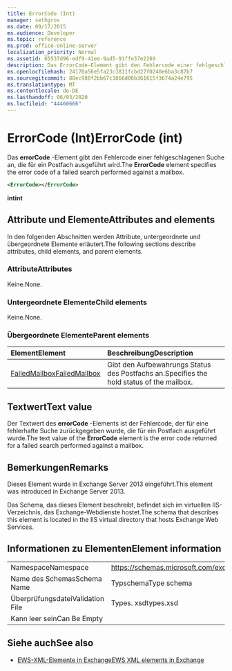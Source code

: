 ```yaml
---
title: ErrorCode (Int)
manager: sethgros
ms.date: 09/17/2015
ms.audience: Developer
ms.topic: reference
ms.prod: office-online-server
localization_priority: Normal
ms.assetid: 65537d96-edf9-41ee-9ad5-91ffe37e2269
description: Das ErrorCode-Element gibt den Fehlercode einer fehlgeschlagenen Suche an, die für ein Postfach ausgeführt wird.
ms.openlocfilehash: 24170a56e5fa23c3811fcbd27f0240e6ba3c87b7
ms.sourcegitcommit: 88ec988f2bb67c1866d06b361615f3674a24e795
ms.translationtype: MT
ms.contentlocale: de-DE
ms.lasthandoff: 06/03/2020
ms.locfileid: "44460666"
---
```

# <a name="errorcode-int"></a><span data-ttu-id="1103c-103">ErrorCode (Int)</span><span class="sxs-lookup"><span data-stu-id="1103c-103">ErrorCode (int)</span></span>

<span data-ttu-id="1103c-104">Das **errorCode** -Element gibt den Fehlercode einer fehlgeschlagenen Suche an, die für ein Postfach ausgeführt wird.</span><span class="sxs-lookup"><span data-stu-id="1103c-104">The **ErrorCode** element specifies the error code of a failed search performed against a mailbox.</span></span> 
  
```XML
<ErrorCode></ErrorCode>
```

 <span data-ttu-id="1103c-105">**int**</span><span class="sxs-lookup"><span data-stu-id="1103c-105">**int**</span></span>
## <a name="attributes-and-elements"></a><span data-ttu-id="1103c-106">Attribute und Elemente</span><span class="sxs-lookup"><span data-stu-id="1103c-106">Attributes and elements</span></span>

<span data-ttu-id="1103c-107">In den folgenden Abschnitten werden Attribute, untergeordnete und übergeordnete Elemente erläutert.</span><span class="sxs-lookup"><span data-stu-id="1103c-107">The following sections describe attributes, child elements, and parent elements.</span></span>
  
### <a name="attributes"></a><span data-ttu-id="1103c-108">Attribute</span><span class="sxs-lookup"><span data-stu-id="1103c-108">Attributes</span></span>

<span data-ttu-id="1103c-109">Keine.</span><span class="sxs-lookup"><span data-stu-id="1103c-109">None.</span></span>
  
### <a name="child-elements"></a><span data-ttu-id="1103c-110">Untergeordnete Elemente</span><span class="sxs-lookup"><span data-stu-id="1103c-110">Child elements</span></span>

<span data-ttu-id="1103c-111">Keine.</span><span class="sxs-lookup"><span data-stu-id="1103c-111">None.</span></span>
  
### <a name="parent-elements"></a><span data-ttu-id="1103c-112">Übergeordnete Elemente</span><span class="sxs-lookup"><span data-stu-id="1103c-112">Parent elements</span></span>

|<span data-ttu-id="1103c-113">**Element**</span><span class="sxs-lookup"><span data-stu-id="1103c-113">**Element**</span></span>|<span data-ttu-id="1103c-114">**Beschreibung**</span><span class="sxs-lookup"><span data-stu-id="1103c-114">**Description**</span></span>|
|:-----|:-----|
|[<span data-ttu-id="1103c-115">FailedMailbox</span><span class="sxs-lookup"><span data-stu-id="1103c-115">FailedMailbox</span></span>](failedmailbox.md) <br/> |<span data-ttu-id="1103c-116">Gibt den Aufbewahrungs Status des Postfachs an.</span><span class="sxs-lookup"><span data-stu-id="1103c-116">Specifies the hold status of the mailbox.</span></span>  <br/> |
   
## <a name="text-value"></a><span data-ttu-id="1103c-117">Textwert</span><span class="sxs-lookup"><span data-stu-id="1103c-117">Text value</span></span>

<span data-ttu-id="1103c-118">Der Textwert des **errorCode** -Elements ist der Fehlercode, der für eine fehlerhafte Suche zurückgegeben wurde, die für ein Postfach ausgeführt wurde.</span><span class="sxs-lookup"><span data-stu-id="1103c-118">The text value of the **ErrorCode** element is the error code returned for a failed search performed against a mailbox.</span></span> 
  
## <a name="remarks"></a><span data-ttu-id="1103c-119">Bemerkungen</span><span class="sxs-lookup"><span data-stu-id="1103c-119">Remarks</span></span>

<span data-ttu-id="1103c-120">Dieses Element wurde in Exchange Server 2013 eingeführt.</span><span class="sxs-lookup"><span data-stu-id="1103c-120">This element was introduced in Exchange Server 2013.</span></span>
  
<span data-ttu-id="1103c-121">Das Schema, das dieses Element beschreibt, befindet sich im virtuellen IIS-Verzeichnis, das Exchange-Webdienste hostet.</span><span class="sxs-lookup"><span data-stu-id="1103c-121">The schema that describes this element is located in the IIS virtual directory that hosts Exchange Web Services.</span></span>
  
## <a name="element-information"></a><span data-ttu-id="1103c-122">Informationen zu Elementen</span><span class="sxs-lookup"><span data-stu-id="1103c-122">Element information</span></span>

|||
|:-----|:-----|
|<span data-ttu-id="1103c-123">Namespace</span><span class="sxs-lookup"><span data-stu-id="1103c-123">Namespace</span></span>  <br/> |https://schemas.microsoft.com/exchange/services/2006/types  <br/> |
|<span data-ttu-id="1103c-124">Name des Schemas</span><span class="sxs-lookup"><span data-stu-id="1103c-124">Schema Name</span></span>  <br/> |<span data-ttu-id="1103c-125">Typschema</span><span class="sxs-lookup"><span data-stu-id="1103c-125">Type schema</span></span>  <br/> |
|<span data-ttu-id="1103c-126">Überprüfungsdatei</span><span class="sxs-lookup"><span data-stu-id="1103c-126">Validation File</span></span>  <br/> |<span data-ttu-id="1103c-127">Types. xsd</span><span class="sxs-lookup"><span data-stu-id="1103c-127">types.xsd</span></span>  <br/> |
|<span data-ttu-id="1103c-128">Kann leer sein</span><span class="sxs-lookup"><span data-stu-id="1103c-128">Can Be Empty</span></span>  <br/> ||
   
## <a name="see-also"></a><span data-ttu-id="1103c-129">Siehe auch</span><span class="sxs-lookup"><span data-stu-id="1103c-129">See also</span></span>



- [<span data-ttu-id="1103c-130">EWS-XML-Elemente in Exchange</span><span class="sxs-lookup"><span data-stu-id="1103c-130">EWS XML elements in Exchange</span></span>](ews-xml-elements-in-exchange.md)

